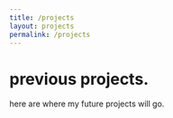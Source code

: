 ```yaml
---
title: /projects
layout: projects
permalink: /projects
---
```


# previous projects.

here are where my future projects will go.
